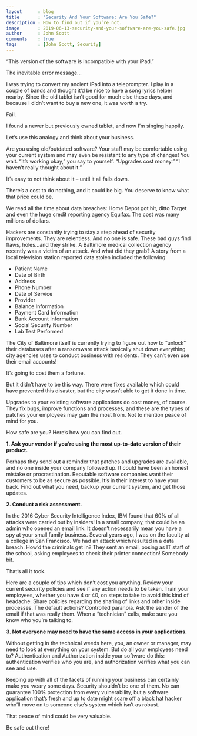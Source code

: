 ```yaml
---
layout      : blog
title       : "Security And Your Software: Are You Safe?"
description : How to find out if you’re not.
image       : 2019-06-13-security-and-your-software-are-you-safe.jpg
author      : John Scott
comments    : true
tags        : [John Scott, Security]
---
```



“This version of the software is incompatible with your iPad.”

The inevitable error message…

I was trying to convert my ancient iPad into a teleprompter. I play in a couple of bands and thought it’d be nice to have a song lyrics helper nearby. Since the old tablet isn’t good for much else these days, and because I didn’t want to buy a new one, it was worth a try.

Fail.

I found a newer but previously owned tablet, and now I’m singing happily.

Let’s use this analogy and think about your business.

Are you using old/outdated software? Your staff may be comfortable using your current system and may even be resistant to any type of changes! You wait. “It’s working okay,” you say to yourself. “Upgrades cost money.” “I haven’t really thought about it.”

It’s easy to not think about it – until it all falls down.

There’s a cost to do nothing, and it could be big.  You deserve to know what that price could be.

We read all the time about data breaches: Home Depot got hit, ditto Target and even the huge credit reporting agency Equifax. The cost was many millions of dollars.

Hackers are constantly trying to stay a step ahead of security improvements. They are relentless. And no one is safe. These bad guys find flaws, holes…and they strike. A Baltimore medical collection agency recently was a victim of an attack. And what did they grab? A story from a local television station reported data stolen included the following:

<ul>
  <li>Patient Name</li>
  <li>Date of Birth</li>
  <li>Address</li>
  <li>Phone Number</li>
  <li>Date of Service</li>
  <li>Provider</li>
  <li>Balance Information</li>
  <li>Payment Card Information</li>
  <li>Bank Account Information</li>
  <li>Social Security Number</li>
  <li>Lab Test Performed</li>
</ul>

The City of Baltimore itself is currently trying to figure out how to “unlock” their databases after a ransomware attack basically shut down everything city agencies uses to conduct business with residents. They can’t even use their email accounts!

It’s going to cost them a fortune.

But it didn’t have to be this way. There were fixes available which could have prevented this disaster, but the city wasn’t able to get it done in time.

Upgrades to your existing software applications do cost money, of course. They fix bugs, improve functions and processes, and these are the types of patches your employees may gain the most from. Not to mention peace of mind for you.

How safe are you? Here’s how you can find out.

<b>1. Ask your vendor if you’re using the most up-to-date version of their product.</b>

Perhaps they send out a reminder that patches and upgrades are available, and no one inside your company followed up. It could have been an honest mistake or procrastination. Reputable software companies want their customers to be as secure as possible. It’s in their interest to have your back. Find out what you need, backup your current system, and get those updates.

<b>2. Conduct a risk assessment.</b>

In the 2016 Cyber Security Intelligence Index, IBM found that 60% of all attacks were carried out by insiders! In a small company, that could be an admin who opened an email link. It doesn’t necessarily mean you have a spy at your small family business. Several years ago, I was on the faculty at a college in San Francisco. We had an attack which resulted in a data breach. How’d the criminals get in? They sent an email, posing as IT staff of the school, asking employees to check their printer connection! Somebody bit.

That’s all it took.

Here are a couple of tips which don’t cost you anything. Review your current security policies and see if any action needs to be taken. Train your employees, whether you have 4 or 40, on steps to take to avoid this kind of headache. Share policies regarding the sharing of links and other inside processes. The default actions?  Controlled paranoia. Ask the sender of the email if that was really them. When a “technician” calls, make sure you know who you’re talking to.

<b>3. Not everyone may need to have the same access in your applications.</b>

Without getting in the technical weeds here,  you, an owner or manager, may need to look at everything on your system. But do all your employees need to? Authentication and Authorization inside your software do this:  authentication verifies who you are, and authorization verifies what you can see and use.

Keeping up with all of the facets of running your business can certainly make you weary some days. Security shouldn’t be one of them. No can guarantee 100% protection from every vulnerability, but a software application that’s fresh and up to date might scare off a black hat hacker who’ll move on to someone else’s system which isn’t as robust.

That peace of mind could be very valuable.

Be safe out there!